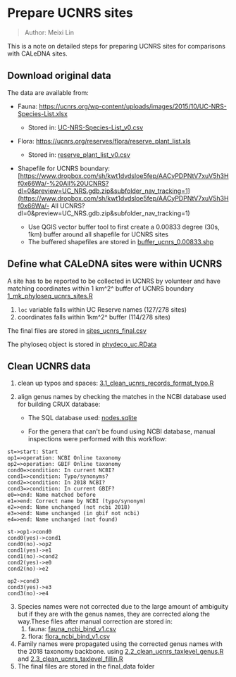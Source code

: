 # Prepare UCNRS sites 

> Author: Meixi Lin

This is a note on detailed steps for preparing UCNRS sites for comparisons with CALeDNA sites. 

## Download original data

The data are available from: 

* Fauna: https://ucnrs.org/wp-content/uploads/images/2015/10/UC-NRS-Species-List.xlsx
  * Stored in:  [UC-NRS-Species-List_v0.csv](../../../raw_data/ucnrs/UC-NRS-Species-List_v0.csv) 

* Flora: https://ucnrs.org/reserves/flora/reserve_plant_list.xls
  * Stored in:  [reserve_plant_list_v0.csv](../../../raw_data/ucnrs/reserve_plant_list_v0.csv) 
* Shapefile for UCNRS boundary: [https://www.dropbox.com/sh/kwt1dvdsloe5fep/AACyPDPNtV7xuV5h3Hf0x66Wa/-%20All%20UCNRS?dl=0&preview=UC_NRS.gdb.zip&subfolder_nav_tracking=1](https://www.dropbox.com/sh/kwt1dvdsloe5fep/AACyPDPNtV7xuV5h3Hf0x66Wa/- All UCNRS?dl=0&preview=UC_NRS.gdb.zip&subfolder_nav_tracking=1)
  * Use QGIS vector buffer tool to first create a 0.00833 degree (30s, 1km) buffer around all shapefile for UCNRS sites
  * The buffered shapefiles are stored in [buffer_ucnrs_0.00833.shp](../../../maps_vectors_rasters/vectors/ucnrs/buffer_ucnrs_0.00833.shp) 

## Define what CALeDNA sites were within UCNRS

A site has to be reported to be collected in UCNRS by volunteer and have matching coordinates within 1 km^2^ buffer of UCNRS boundary  [1_mk_phyloseq_ucnrs_sites.R](1_mk_phyloseq_ucnrs_sites.R) 

1.  `loc` variable falls within UC Reserve names (127/278 sites)
2. coordinates falls within 1km^2^ buffer (114/278 sites)

The final files are stored in [sites_ucnrs_final.csv](../../../final_data/ucnrs/sites_ucnrs_final.csv) 

The phyloseq object is stored in  [phydeco_uc.RData](../../../derive_data/phy_deco/phydeco_uc.RData) 

## Clean UCNRS data 

1. clean up typos and spaces: [3.1_clean_ucnrs_records_format_typo.R](3.1_clean_ucnrs_records_format_typo.R) 

2. align genus names by checking the matches in the NCBI database used for building CRUX database: 

   * The SQL database used:  [nodes.sqlite](../../../derive_data/step2_data_description/ucnrs/nodes.sqlite) 

   * For the genera that can't be found using NCBI database, manual inspections were performed with this workflow: 

```flow
st=>start: Start
op1=>operation: NCBI Online taxonomy
op2=>operation: GBIF Online taxonomy
cond0=>condition: In current NCBI? 
cond1=>condition: Typo/synonyms?
cond2=>condition: In 2018 NCBI? 
cond3=>condition: In current GBIF?
e0=>end: Name matched before 
e1=>end: Correct name by NCBI (typo/synonym)
e2=>end: Name unchanged (not ncbi 2018)
e3=>end: Name unchanged (in gbif not ncbi)
e4=>end: Name unchanged (not found)

st->op1->cond0
cond0(yes)->cond1
cond0(no)->op2
cond1(yes)->e1
cond1(no)->cond2
cond2(yes)->e0
cond2(no)->e2

op2->cond3
cond3(yes)->e3
cond3(no)->e4
```

3. Species names were not corrected due to the large amount of ambiguity but if they are with the genus names, they are corrected along the way.These files after manual correction are stored in: 
   1. fauna:  [fauna_ncbi_bind_v1.csv](../../../derive_data/step2_data_description/ucnrs/fauna_ncbi_bind_v1.csv) 
   2. flora:  [flora_ncbi_bind_v1.csv](../../../derive_data/step2_data_description/ucnrs/flora_ncbi_bind_v1.csv) 
4. Family names were propagated using the corrected genus names with the 2018 taxonomy backbone. using   [2.2_clean_ucnrs_taxlevel_genus.R](2.2_clean_ucnrs_taxlevel_genus.R) and  [2.3_clean_ucnrs_taxlevel_fillin.R](2.3_clean_ucnrs_taxlevel_fillin.R) 
5. The final files are stored in the final_data folder 
